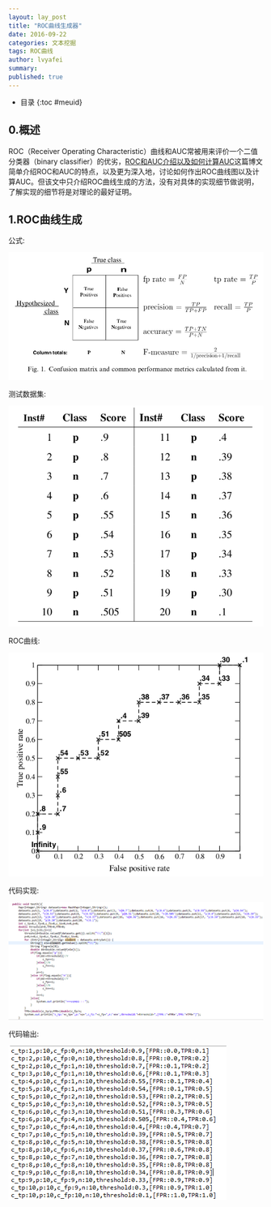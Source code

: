 ```yaml
---
layout: lay_post
title: "ROC曲线生成器"
date: 2016-09-22
categories: 文本挖掘
tags: ROC曲线
author: lvyafei
summary:
published: true
---
```


* 目录
{:toc #meuid}

## 0.概述

ROC（Receiver Operating Characteristic）曲线和AUC常被用来评价一个二值分类器（binary classifier）的优劣，[ROC和AUC介绍以及如何计算AUC](http://alexkong.net/2013/06/introduction-to-auc-and-roc/)这篇博文简单介绍ROC和AUC的特点，以及更为深入地，讨论如何作出ROC曲线图以及计算AUC。但该文中只介绍ROC曲线生成的方法，没有对具体的实现细节做说明，了解实现的细节将是对理论的最好证明。

<!-- more -->

## 1.ROC曲线生成

公式:

![公式](/images/算法/fpr-and-tpr.png)

测试数据集:

![数据集](/images/算法/score-ranking.png)

ROC曲线:

![ROC曲线](/images/算法/roc-example.png)

代码实现:

![JAVA代码](/images/算法/Java代码-roc.png)

代码输出:

![JAVA代码输出](/images/算法/roc_output.png)